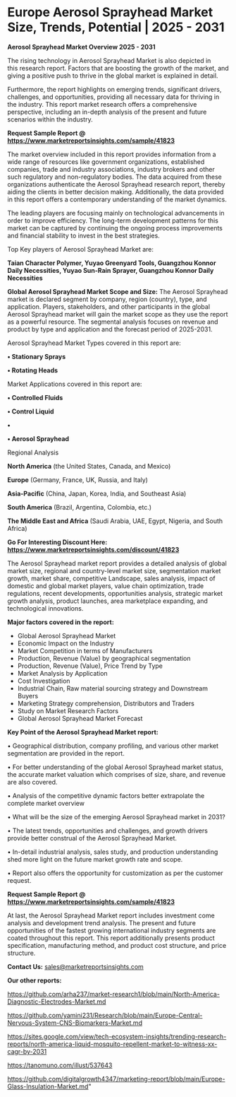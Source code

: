 # Europe Aerosol Sprayhead Market Size, Trends, Potential | 2025 - 2031

<Strong> Aerosol Sprayhead Market Overview 2025 - 2031</strong>

The rising technology in Aerosol Sprayhead Market is also depicted in this research report. Factors that are boosting the growth of the market, and giving a positive push to thrive in the global market is explained in detail.

Furthermore, the report highlights on emerging trends, significant drivers, challenges, and opportunities, providing all necessary data for thriving in the industry. This report market research offers a comprehensive perspective, including an in-depth analysis of the present and future scenarios within the industry.

<strong>Request Sample Report @ <a href=https://www.marketreportsinsights.com/sample/41823>https://www.marketreportsinsights.com/sample/41823</a></strong>

The market overview included in this report provides information from a wide range of resources like government organizations, established companies, trade and industry associations, industry brokers and other such regulatory and non-regulatory bodies. The data acquired from these organizations authenticate the Aerosol Sprayhead research report, thereby aiding the clients in better decision making. Additionally, the data provided in this report offers a contemporary understanding of the market dynamics.

The leading players are focusing mainly on technological advancements in order to improve efficiency. The long-term development patterns for this market can be captured by continuing the ongoing process improvements and financial stability to invest in the best strategies.

Top Key players of Aerosol Sprayhead Market are:

<strong>Taian Character Polymer, Yuyao Greenyard Tools, Guangzhou Konnor Daily Necessities, Yuyao Sun-Rain Sprayer, Guangzhou Konnor Daily Necessities</strong>

<strong><b>Global Aerosol Sprayhead Market Scope and Size:</b></strong>
The Aerosol Sprayhead market is declared segment by company, region (country), type, and application. Players, stakeholders, and other participants in the global Aerosol Sprayhead market will gain the market scope as they use the report as a powerful resource. The segmental analysis focuses on revenue and product by type and application and the forecast period of 2025-2031.

Aerosol Sprayhead Market Types covered in this report are:

<strong>•  Stationary Sprays

•  Rotating Heads</strong>

Market Applications covered in this report are:

<strong>•  Controlled Fluids

•  Control Liquid

•  

•  Aerosol Sprayhead</strong> 

Regional Analysis

<strong>North America</strong> (the United States, Canada, and Mexico)

<strong>Europe</strong> (Germany, France, UK, Russia, and Italy)

<strong>Asia-Pacific</strong> (China, Japan, Korea, India, and Southeast Asia)

<strong>South America</strong> (Brazil, Argentina, Colombia, etc.)

<strong>The Middle East and Africa</strong> (Saudi Arabia, UAE, Egypt, Nigeria, and South Africa)

<strong>Go For Interesting Discount Here: <a href=https://www.marketreportsinsights.com/discount/41823>https://www.marketreportsinsights.com/discount/41823</a></strong>

The Aerosol Sprayhead market report provides a detailed analysis of global market size, regional and country-level market size, segmentation market growth, market share, competitive Landscape, sales analysis, impact of domestic and global market players, value chain optimization, trade regulations, recent developments, opportunities analysis, strategic market growth analysis, product launches, area marketplace expanding, and technological innovations.

<strong><b>Major factors covered in the report:</b></strong>
<ul>
  <li>Global Aerosol Sprayhead Market </li>
  <li>Economic Impact on the Industry</li>
  <li>Market Competition in terms of Manufacturers</li>
  <li>Production, Revenue (Value) by geographical segmentation</li>
  <li>Production, Revenue (Value), Price Trend by Type</li>
  <li>Market Analysis by Application</li>
  <li>Cost Investigation</li>
  <li>Industrial Chain, Raw material sourcing strategy and Downstream Buyers</li>
  <li>Marketing Strategy comprehension, Distributors and Traders</li>
  <li>Study on Market Research Factors</li>
  <li>Global Aerosol Sprayhead Market Forecast</li>
</ul>

<strong><b>Key Point of the Aerosol Sprayhead Market report:</b></strong>

• Geographical distribution, company profiling, and various other market segmentation are provided in the report.

• For better understanding of the global Aerosol Sprayhead market status, the accurate market valuation which comprises of size, share, and revenue are also covered.

• Analysis of the competitive dynamic factors better extrapolate the complete market overview

• What will be the size of the emerging Aerosol Sprayhead market in 2031?

• The latest trends, opportunities and challenges, and growth drivers provide better construal of the Aerosol Sprayhead Market.

• In-detail industrial analysis, sales study, and production understanding shed more light on the future market growth rate and scope.

• Report also offers the opportunity for customization as per the customer request.

<strong>Request Sample Report @ <a href=https://www.marketreportsinsights.com/sample/41823>https://www.marketreportsinsights.com/sample/41823</a></strong>

At last, the Aerosol Sprayhead Market report includes investment come analysis and development trend analysis. The present and future opportunities of the fastest growing international industry segments are coated throughout this report. This report additionally presents product specification, manufacturing method, and product cost structure, and price structure.

<strong>Contact Us:</strong>
sales@marketreportsinsights.com

<strong>Our other reports:</strong>

<a href=https://github.com/arha237/market-research1/blob/main/North-America-Diagnostic-Electrodes-Market.md>https://github.com/arha237/market-research1/blob/main/North-America-Diagnostic-Electrodes-Market.md</a>

<a href=https://github.com/yamini231/Research/blob/main/Europe-Central-Nervous-System-CNS-Biomarkers-Market.md>https://github.com/yamini231/Research/blob/main/Europe-Central-Nervous-System-CNS-Biomarkers-Market.md</a>

<a href=https://sites.google.com/view/tech-ecosystem-insights/trending-research-reports/north-america-liquid-mosquito-repellent-market-to-witness-xx-cagr-by-2031>https://sites.google.com/view/tech-ecosystem-insights/trending-research-reports/north-america-liquid-mosquito-repellent-market-to-witness-xx-cagr-by-2031</a>

<a href=https://tanomuno.com/illust/537643>https://tanomuno.com/illust/537643</a>

<a href=https://github.com/digitalgrowth4347/marketing-report/blob/main/Europe-Glass-Insulation-Market.md>https://github.com/digitalgrowth4347/marketing-report/blob/main/Europe-Glass-Insulation-Market.md</a>"
